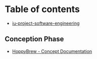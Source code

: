 # Table of contents

* [iu-project-software-engineering](README.md)

## Conception Phase

* [HoppyBrew - Concept Documentation](doc/HoppyBrew-Concept.md)
